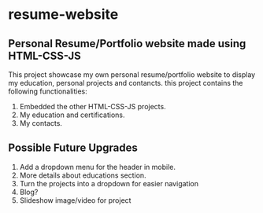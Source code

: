 # resume-website

## Personal Resume/Portfolio website made using HTML-CSS-JS

This project showcase my own personal resume/portfolio website to display my education, personal projects and contancts. this project contains the following functionalities:

1. Embedded the other HTML-CSS-JS projects.
2. My education and certifications.
3. My contacts.

## Possible Future Upgrades

1. Add a dropdown menu for the header in mobile.
2. More details about educations section.
3. Turn the projects into a dropdown for easier navigation
4. Blog?
5. Slideshow image/video for project